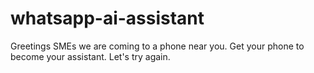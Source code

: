 # whatsapp-ai-assistant
Greetings SMEs we are coming to a phone near you. Get your phone to become your assistant. Let's try again. 
